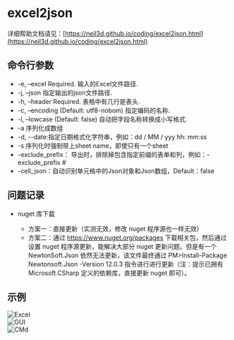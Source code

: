 # excel2json

详细帮助文档请见：[https://neil3d.github.io/coding/excel2json.html](https://neil3d.github.io/coding/excel2json.html)

## 命令行参数

* -e, –excel Required. 输入的Excel文件路径.
* -j, –json 指定输出的json文件路径.
* -h, –header Required. 表格中有几行是表头.
* -c, –encoding (Default: utf8-nobom) 指定编码的名称.
* -l, –lowcase (Default: false) 自动把字段名称转换成小写格式.
* -a 序列化成数组
* -d, --date:指定日期格式化字符串，例如：dd / MM / yyy hh: mm:ss
* -s 序列化时强制带上sheet name，即使只有一个sheet
* -exclude_prefix： 导出时，排除掉包含指定前缀的表单和列，例如：-exclude_prefix #
* -cell_json：自动识别单元格中的Json对象和Json数组，Default：false

## 问题记录
* nuget 库下载

    * 方案一：直接更新（实测无效，修改 nuget 程序源也一样无效）
    * 方案二：通过 https://www.nuget.org/packages 下载相关包，然后通过设置 nuget 程序源更新，能解决大部分 nuget 更新问题。但是有一个 NewtonSoft.Json 依然无法更新，该文件最终通过 PM>Install-Package Newtonsoft.Json -Version 12.0.3 指令进行进行更新（注：提示已拥有 Microsoft.CSharp 定义的依赖库，直接更新 nuget 即可）。

## 示例
![Excel](./Docs/excel.png)  
![GUI](./Docs/gui.png)  
![CMd](./Docs/cmd.png)  


